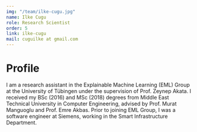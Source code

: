 ```yaml
---
img: "/team/ilke-cugu.jpg"
name: Ilke Cugu
role: Research Scientist
order: 5
link: ilke-cugu
mail: cuguilke at gmail.com
---
```


# Profile
I am a research assistant in the Explainable Machine Learning (EML) Group at the University of Tübingen under the supervision of Prof. Zeynep Akata. I received my BSc (2016) and MSc (2018) degrees from Middle East Technical University in Computer Engineering, advised by Prof. Murat Manguoglu and Prof. Emre Akbas. Prior to joining EML Group, I was a software engineer at Siemens, working in the Smart Infrastructure Department.